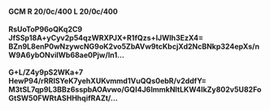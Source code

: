 #### GCM R 20/0c/400 L 20/0c/400
**RsUoToP96oQKq2C9**<br/>**JfSSp18A+yCyv2p54qzWRXPJX+R1fQzs+lJWlh3EzX4=**<br/>**BZn9L8enP0wNzywcNG9oK2vo5ZbAVw9tcKbcjXd2NcBNkp324epXs/nW9A6ybONvilWb68ae0Pjw/ln1...**<br/><br/>
**G+L/Z4y9pS2WKa+7**<br/>**HewP94/rRRlSYeK7yehXUKvmmd1VuQQs0ebR/v2ddfY=**<br/>**M3tSL7qp9L3BBz6sspbAOAvwo/GQI4J6lmmkNltLKW4IkZy802v5U82FoGtSW50FWRtASHHhqifRAZt/...**